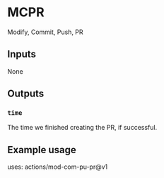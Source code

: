 # MCPR

Modify, Commit, Push, PR

## Inputs

None

## Outputs

### `time`
The time we finished creating the PR, if successful.

## Example usage

uses: actions/mod-com-pu-pr@v1
